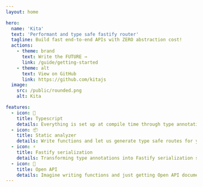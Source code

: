 ```yaml
---
layout: home

hero:
  name: 'Kita'
  text: 'Performant and type safe fastify router'
  tagline: Build fast end-to-end APIs with ZERO abstraction cost!
  actions:
    - theme: brand
      text: Write the FUTURE →
      link: /guide/getting-started
    - theme: alt
      text: View on GitHub
      link: https://github.com/kitajs
  image:
    src: /public/rounded.png
    alt: Kita

features:
  - icon: 🔗
    title: Typescript
    details: Everything is set up at compile time through type annotations. No runtime code needed!
  - icon: 📦
    title: Static analyzer
    details: Write functions and let us generate type safe routes for you.
  - icon: ⚡
    title: Fastify serialization
    details: Transforming type annotations into Fastify serialization schemas.
  - icon: 🔌
    title: Open API
    details: Imagine writing functions and just getting Open API documentation for free.
---
```

